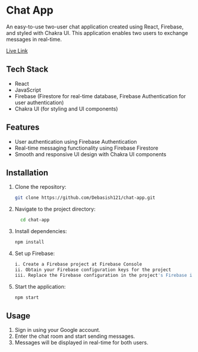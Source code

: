 # Chat App 
An easy-to-use two-user chat application created using React, Firebase, and styled with Chakra UI. This application enables two users to exchange messages in real-time.

[Live Link](https://chat-app-omega-green.vercel.app/)

## Tech Stack

- React
- JavaScript
- Firebase (Firestore for real-time database, Firebase Authentication for user authentication)
- Chakra UI (for styling and UI components)

## Features

- User authentication using Firebase Authentication
- Real-time messaging functionality using Firebase Firestore
- Smooth and responsive UI design with Chakra UI components

## Installation

1. Clone the repository:

   ```bash
   git clone https://github.com/Debasish121/chat-app.git

2. Navigate to the project directory:

   ```bash
     cd chat-app

3. Install dependencies:

   ```bash
   npm install

4. Set up Firebase:

   ```bash
   i. Create a Firebase project at Firebase Console
   ii. Obtain your Firebase configuration keys for the project
   iii. Replace the Firebase configuration in the project's Firebase initialization file (firebase.js or similar)

6. Start the application:
   ```bash
   npm start

## Usage
1. Sign in using your Google account.
2. Enter the chat room and start sending messages.
3. Messages will be displayed in real-time for both users.
